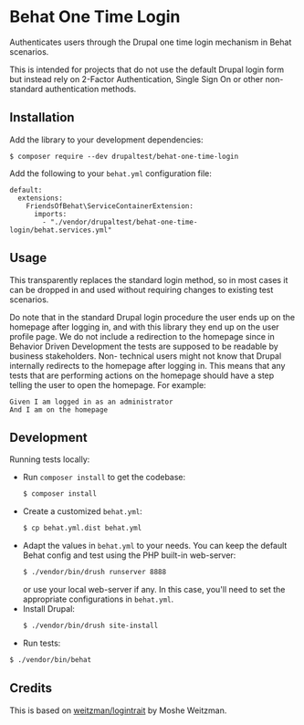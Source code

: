 Behat One Time Login
====================

Authenticates users through the Drupal one time login mechanism in Behat
scenarios.

This is intended for projects that do not use the default Drupal login form but
instead rely on 2-Factor Authentication, Single Sign On or other non-standard
authentication methods.


Installation
------------

Add the library to your development dependencies:

```
$ composer require --dev drupaltest/behat-one-time-login
```

Add the following to your `behat.yml` configuration file:

```
default:
  extensions:
    FriendsOfBehat\ServiceContainerExtension:
      imports:
        - "./vendor/drupaltest/behat-one-time-login/behat.services.yml"
```


Usage
-----

This transparently replaces the standard login method, so in most cases it can
be dropped in and used without requiring changes to existing test scenarios.

Do note that in the standard Drupal login procedure the user ends up on the
homepage after logging in, and with this library they end up on the user profile
page. We do not include a redirection to the homepage since in Behavior Driven
Development the tests are supposed to be readable by business stakeholders. Non-
technical users might not know that Drupal internally redirects to the homepage
after logging in. This means that any tests that are performing actions on the
homepage should have a step telling the user to open the homepage. For example:

```
Given I am logged in as an administrator
And I am on the homepage
```


Development
-----------

Running tests locally:

* Run `composer install` to get the codebase:
  ```bash
  $ composer install
  ```
* Create a customized `behat.yml`:
  ```bash
  $ cp behat.yml.dist behat.yml
  ```
* Adapt the values in `behat.yml` to your needs. You can keep the default Behat
  config and test using the PHP built-in web-server:
  ```bash
  $ ./vendor/bin/drush runserver 8888
  ```
  or use your local web-server if any. In this case, you'll need to set the
  appropriate configurations in `behat.yml`.
* Install Drupal:
  ```bash
  $ ./vendor/bin/drush site-install
  ```
* Run tests:
 ```bash
 $ ./vendor/bin/behat
 ```


 Credits
 -------

 This is based on [weitzman/logintrait](https://gitlab.com/weitzman/logintrait/)
 by Moshe Weitzman.
